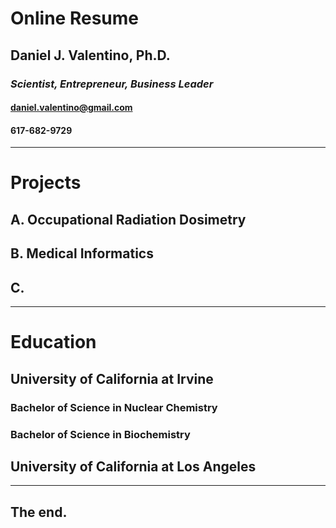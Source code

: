 # Online Resume
## Daniel J. Valentino, Ph.D.

### *Scientist, Entrepreneur, Business Leader*

#### daniel.valentino@gmail.com

#### 617-682-9729

---
# Projects
## A. Occupational Radiation Dosimetry
## B. Medical Informatics
## C. 
---
# Education
## University of California at Irvine
### Bachelor of Science in Nuclear Chemistry
### Bachelor of Science in Biochemistry
## University of California at Los Angeles
---
## The end.
<!--stackedit_data:
eyJoaXN0b3J5IjpbLTE2NDI2MDMxNzFdfQ==
-->